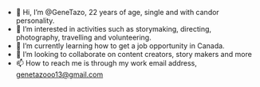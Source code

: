 - 👋 Hi, I’m @GeneTazo, 22 years of age, single and with candor personality.
- 👀 I’m interested in activities such as storymaking, directing, photography, travelling and volunteering.
- 🌱 I’m currently learning how to get a job opportunity in Canada.
- 💞️ I’m looking to collaborate on content creators, story makers and more
- 📫 How to reach me is through my work email address, genetazooo13@gmail.com

<!---
GeneTazo/GeneTazo is a ✨ special ✨ repository because its `README.md` (this file) appears on your GitHub profile.
You can click the Preview link to take a look at your changes.
--->
